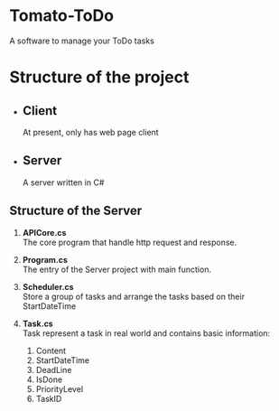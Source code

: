 # Tomato-ToDo
A software to manage your ToDo tasks 

# Structure of the project

- ## Client
  At present, only has web page client

- ## Server
  A server written in C#

## Structure of the Server
1. __APICore.cs__  
The core program that handle http request and response.

2. __Program.cs__  
  The entry of the Server project with main function.

3. __Scheduler.cs__  
  Store a group of tasks and arrange the tasks based on their StartDateTime

4. __Task.cs__  
  Task represent a task in real world and contains basic information:  
    1. Content
    2. StartDateTime
    3. DeadLine
    4. IsDone
    5. PriorityLevel
    6. TaskID
